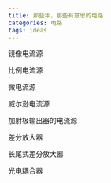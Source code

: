 ```yaml
---
title: 那些年，那些有意思的电路
categories: 电路
tags: ideas
---
```


镜像电流源

比例电流源

微电流源

威尔逊电流源

加射极输出器的电流源

差分放大器

长尾式差分放大器

光电耦合器

